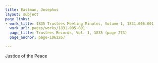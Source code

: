 ```yaml
---
title: Eastman, Josephus
layout: subject
page_links:
- work_title: 1835 Trustees Meeting Minutes, Volume 1, 1831.005.001
  work_url: pages/works/1831-005-001
  page_title: Trustees Records, Vol. 1, 1835 (page 273)
  page_anchor: page-1062267

---
```

<p>Justice of the Peace</p>